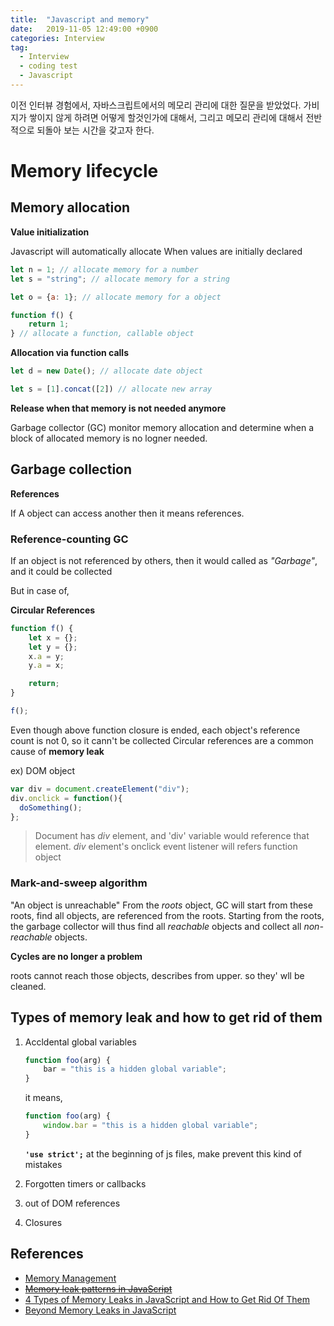 ```yaml
---
title:  "Javascript and memory"
date:   2019-11-05 12:49:00 +0900
categories: Interview
tag:
  - Interview
  - coding test
  - Javascript
---
```


이전 인터뷰 경험에서, 자바스크립트에서의 메모리 관리에 대한 질문을 받았었다.
가비지가 쌓이지 않게 하려면 어떻게 할것인가에 대해서, 그리고 메모리 관리에 대해서 전반적으로 되돌아 보는 시간을 갖고자 한다.

# Memory lifecycle #

## Memory allocation ##

**Value initialization**

Javascript will automatically allocate When values are initially declared

```javascript
let n = 1; // allocate memory for a number
let s = "string"; // allocate memory for a string

let o = {a: 1}; // allocate memory for a object

function f() {
    return 1;
} // allocate a function, callable object
```

**Allocation via function calls**

```javascript
let d = new Date(); // allocate date object

let s = [1].concat([2]) // allocate new array 
```


**Release when that memory is not needed anymore**

Garbage collector (GC) monitor memory allocation and determine when a block of allocated memory is no logner needed.

## Garbage collection ##

**References**

If A object can access another then it means references.

### Reference-counting GC ### 

If an object is not referenced by others, then it would called as *"Garbage"*, and it could be collected

But in case of, 

**Circular References**

```javascript
function f() {
    let x = {};
    let y = {};
    x.a = y;
    y.a = x;

    return;
}

f();
```
Even though above function closure is ended, each object's reference count is not 0, so it cann't be collected
Circular references are a common cause of **memory leak**

ex) DOM object

```javascript
var div = document.createElement("div");
div.onclick = function(){
  doSomething();
};
```

> Document has *div* element, and 'div' variable would reference that element.
> *div* element's onclick event listener will refers function object

### Mark-and-sweep algorithm ###

"An object is unreachable"
From the *roots* object, GC will start from these roots, find all objects, are referenced from the roots.
Starting from the roots, the garbage collector will thus find all *reachable* objects and collect all *non-reachable* objects.

**Cycles are no longer a problem**

roots cannot reach those objects, describes from upper. so they' wll be cleaned.

## Types of memory leak and how to get rid of them ##

1. Accldental global variables
        
    ```javascript
    function foo(arg) {
        bar = "this is a hidden global variable";
    }
    ```

    it means,
    ```javascript
    function foo(arg) {
        window.bar = "this is a hidden global variable";
    }
    ```

    **`'use strict';`** 
    at the beginning of js files, make prevent this kind of mistakes

2. Forgotten timers or callbacks


3. out of DOM references
4. Closures

## References ##
- [Memory Management](https://developer.mozilla.org/ko/docs/Web/JavaScript/Memory_Management)
- ~~[Memory leak patterns in JavaScript](https://www.ibm.com/developerworks/web/library/wa-memleak/wa-memleak-pdf.pdf)~~
- [4 Types of Memory Leaks in JavaScript and How to Get Rid Of Them](https://auth0.com/blog/four-types-of-leaks-in-your-javascript-code-and-how-to-get-rid-of-them/)
- [Beyond Memory Leaks in JavaScript
](https://medium.com/outsystems-experts/beyond-memory-leaks-in-javascript-d27fd48ae67e)